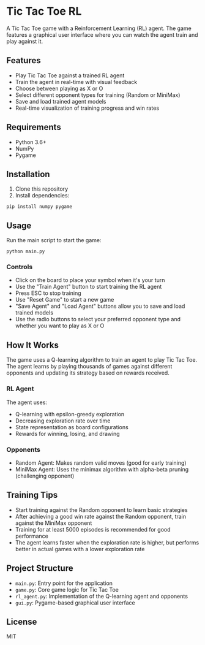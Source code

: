 # Tic Tac Toe RL

A Tic Tac Toe game with a Reinforcement Learning (RL) agent. The game features a graphical user interface where you can watch the agent train and play against it.

## Features

- Play Tic Tac Toe against a trained RL agent
- Train the agent in real-time with visual feedback
- Choose between playing as X or O
- Select different opponent types for training (Random or MiniMax)
- Save and load trained agent models
- Real-time visualization of training progress and win rates

## Requirements

- Python 3.6+
- NumPy
- Pygame

## Installation

1. Clone this repository
2. Install dependencies:
```
pip install numpy pygame
```

## Usage

Run the main script to start the game:
```
python main.py
```

### Controls

- Click on the board to place your symbol when it's your turn
- Use the "Train Agent" button to start training the RL agent
- Press ESC to stop training
- Use "Reset Game" to start a new game
- "Save Agent" and "Load Agent" buttons allow you to save and load trained models
- Use the radio buttons to select your preferred opponent type and whether you want to play as X or O

## How It Works

The game uses a Q-learning algorithm to train an agent to play Tic Tac Toe. The agent learns by playing thousands of games against different opponents and updating its strategy based on rewards received.

### RL Agent

The agent uses:
- Q-learning with epsilon-greedy exploration
- Decreasing exploration rate over time
- State representation as board configurations
- Rewards for winning, losing, and drawing

### Opponents

- Random Agent: Makes random valid moves (good for early training)
- MiniMax Agent: Uses the minimax algorithm with alpha-beta pruning (challenging opponent)

## Training Tips

- Start training against the Random opponent to learn basic strategies
- After achieving a good win rate against the Random opponent, train against the MiniMax opponent
- Training for at least 5000 episodes is recommended for good performance
- The agent learns faster when the exploration rate is higher, but performs better in actual games with a lower exploration rate

## Project Structure

- `main.py`: Entry point for the application
- `game.py`: Core game logic for Tic Tac Toe
- `rl_agent.py`: Implementation of the Q-learning agent and opponents
- `gui.py`: Pygame-based graphical user interface

## License

MIT